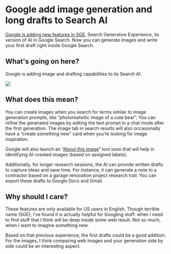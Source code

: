 # Google add image generation and long drafts to Search AI

[Google is adding new features in SGE](https://blog.google/products/search/google-search-generative-ai-october-update/?utm_source=bensbites\&utm_medium=referral\&utm_campaign=google-add-image-generation-and-long-drafts-to-search-ai), Search Generative Experience, its version of AI in Google Search. Now you can generate images and write your first draft right inside Google Search.

## What's going on here?

Google is adding image and drafting capabilities to its Search AI.

![](https://media.beehiiv.com/cdn-cgi/image/fit=scale-down,format=auto,onerror=redirect,quality=80/uploads/asset/file/78a2c0a1-6fe5-4f87-936d-23e582a65d3d/image.png)

## What does this mean?

You can create images when you search for terms similar to image generation prompts, like “photorealisitic image of a cute bear”. You can refine the generated images by editing the text prompt in a chat mode after the first generation. The image tab in search results will also occasionally have a “create something new” card when you’re looking for image inspiration.

Google will also launch an “[About this image](https://blog.google/products/search/about-this-image-google-search/?utm_source=bensbites\&utm_medium=referral\&utm_campaign=google-add-image-generation-and-long-drafts-to-search-ai)” tool soon that will help in identifying AI-created images (based on assigned labels).

Additionally, for longer research sessions, the AI can provide written drafts to capture ideas and save time. For instance, it can generate a note to a contractor based on a garage renovation project research trail. You can export these drafts to Google Docs and Gmail.

## Why should I care?

These features are only available for US users in English. Though terrible name (SGE), I’ve found it is actually helpful for Googling stuff: when I need to find stuff that I think will be deep inside some web result. Not so much, when I want to imagine something new.

Based on that previous experience, the first drafts could be a good addition. For the images, I think comparing web images and your generation side by side could be an interesting aspect.
